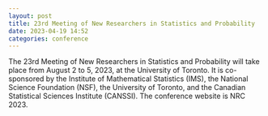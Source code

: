 ```yaml
---
layout: post
title: 23rd Meeting of New Researchers in Statistics and Probability
date: 2023-04-19 14:52 
categories: conference
---
```


The 23rd Meeting of New Researchers in Statistics and Probability will take place from August 2 to 5, 2023, at the University of Toronto. It is co-sponsored by the Institute of Mathematical Statistics (IMS), the National Science Foundation (NSF), the University of Toronto, and the Canadian Statistical Sciences Institute (CANSSI).  The conference website is NRC 2023.